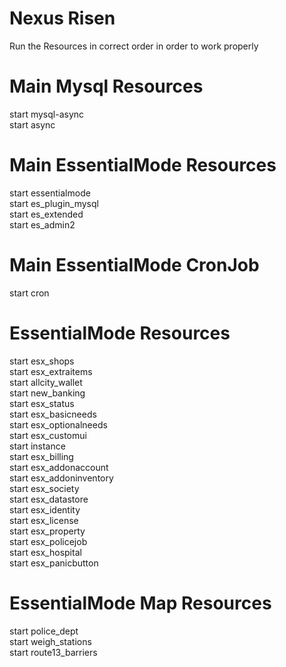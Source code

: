 # Nexus Risen

Run the Resources in correct order in order to work properly

# Main Mysql Resources

start mysql-async <br/>
start async

# Main EssentialMode Resources

start essentialmode <br/>
start es_plugin_mysql <br/>
start es_extended <br/>
start es_admin2

# Main EssentialMode CronJob

start cron

# EssentialMode Resources

start esx_shops <br/>
start esx_extraitems <br/>
start allcity_wallet <br/>
start new_banking <br/>
start esx_status <br />
start esx_basicneeds <br/>
start esx_optionalneeds <br/>
start esx_customui <br />
start instance <br/>
start esx_billing <br/>
start esx_addonaccount <br/>
start esx_addoninventory <br/>
start esx_society <br/>
start esx_datastore <br/>
start esx_identity <br/>
start esx_license <br/>
start esx_property <br/>
start esx_policejob <br/>
start esx_hospital <br/>
start esx_panicbutton

# EssentialMode Map Resources

start police_dept <br/>
start weigh_stations <br/>
start route13_barriers

